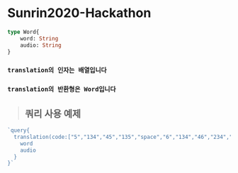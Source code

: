 # Sunrin2020-Hackathon


``` graphql
type Word{
    word: String
    audio: String
}

```


### `translation의 인자는 배열입니다`
### `translation의 반환형은 Word입니다`

>## 쿼리 사용 예제
``` js
`query{
  translation(code:["5","134","45","135","space","6","134","46","234","2356"]){
    word
    audio
  }
}`
```

